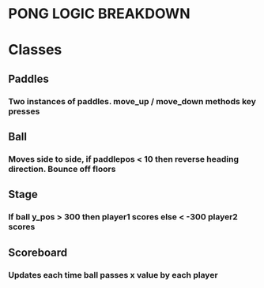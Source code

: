 # PONG LOGIC BREAKDOWN

# Classes

## Paddles

### Two instances of paddles. move_up / move_down methods key presses

## Ball

### Moves side to side, if paddlepos < 10 then reverse heading direction. Bounce off floors

## Stage

### If ball y_pos > 300 then player1 scores else < -300 player2 scores

## Scoreboard

### Updates each time ball passes x value by each player
